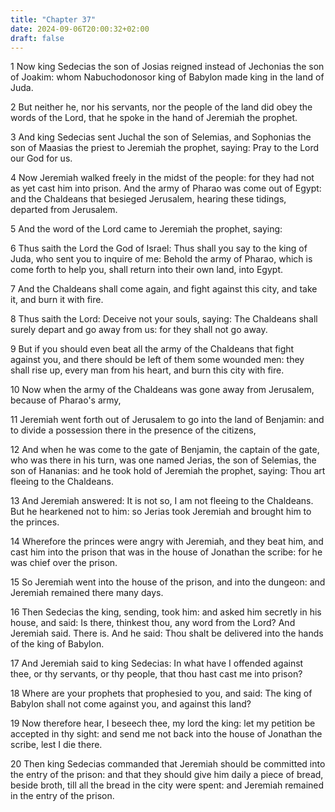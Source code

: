 ```yaml
---
title: "Chapter 37"
date: 2024-09-06T20:00:32+02:00
draft: false
---
```



1 Now king Sedecias the son of Josias reigned instead of Jechonias the son of Joakim: whom Nabuchodonosor king of Babylon made king in the land of Juda.

2 But neither he, nor his servants, nor the people of the land did obey the words of the Lord, that he spoke in the hand of Jeremiah the prophet.

3 And king Sedecias sent Juchal the son of Selemias, and Sophonias the son of Maasias the priest to Jeremiah the prophet, saying: Pray to the Lord our God for us.

4 Now Jeremiah walked freely in the midst of the people: for they had not as yet cast him into prison. And the army of Pharao was come out of Egypt: and the Chaldeans that besieged Jerusalem, hearing these tidings, departed from Jerusalem.

5 And the word of the Lord came to Jeremiah the prophet, saying:

6 Thus saith the Lord the God of Israel: Thus shall you say to the king of Juda, who sent you to inquire of me: Behold the army of Pharao, which is come forth to help you, shall return into their own land, into Egypt.

7 And the Chaldeans shall come again, and fight against this city, and take it, and burn it with fire.

8 Thus saith the Lord: Deceive not your souls, saying: The Chaldeans shall surely depart and go away from us: for they shall not go away.

9 But if you should even beat all the army of the Chaldeans that fight against you, and there should be left of them some wounded men: they shall rise up, every man from his heart, and burn this city with fire.

10 Now when the army of the Chaldeans was gone away from Jerusalem, because of Pharao's army,

11 Jeremiah went forth out of Jerusalem to go into the land of Benjamin: and to divide a possession there in the presence of the citizens,

12 And when he was come to the gate of Benjamin, the captain of the gate, who was there in his turn, was one named Jerias, the son of Selemias, the son of Hananias: and he took hold of Jeremiah the prophet, saying: Thou art fleeing to the Chaldeans.

13 And Jeremiah answered: It is not so, I am not fleeing to the Chaldeans. But he hearkened not to him: so Jerias took Jeremiah and brought him to the princes.

14 Wherefore the princes were angry with Jeremiah, and they beat him, and cast him into the prison that was in the house of Jonathan the scribe: for he was chief over the prison.

15 So Jeremiah went into the house of the prison, and into the dungeon: and Jeremiah remained there many days.

16 Then Sedecias the king, sending, took him: and asked him secretly in his house, and said: Is there, thinkest thou, any word from the Lord? And Jeremiah said. There is. And he said: Thou shalt be delivered into the hands of the king of Babylon.

17 And Jeremiah said to king Sedecias: In what have I offended against thee, or thy servants, or thy people, that thou hast cast me into prison?

18 Where are your prophets that prophesied to you, and said: The king of Babylon shall not come against you, and against this land?

19 Now therefore hear, I beseech thee, my lord the king: let my petition be accepted in thy sight: and send me not back into the house of Jonathan the scribe, lest I die there.

20 Then king Sedecias commanded that Jeremiah should be committed into the entry of the prison: and that they should give him daily a piece of bread, beside broth, till all the bread in the city were spent: and Jeremiah remained in the entry of the prison.

